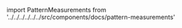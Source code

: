 
import PatternMeasurements from '../../../../../../src/components/docs/pattern-measurements'

<PatternMeasurements pattern='fu' />


